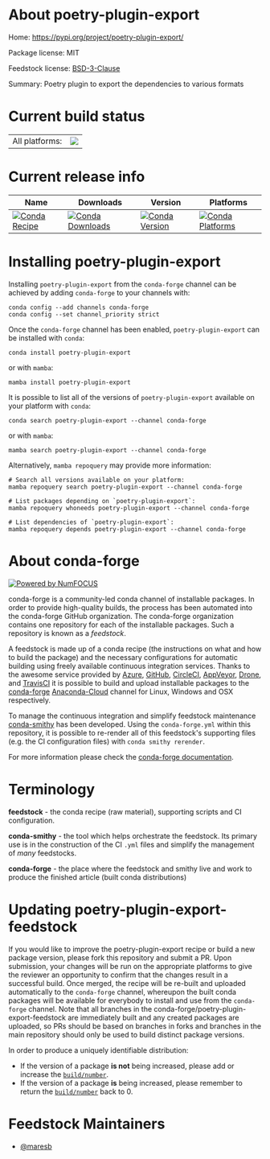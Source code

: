 About poetry-plugin-export
==========================

Home: https://pypi.org/project/poetry-plugin-export/

Package license: MIT

Feedstock license: [BSD-3-Clause](https://github.com/conda-forge/poetry-plugin-export-feedstock/blob/main/LICENSE.txt)

Summary: Poetry plugin to export the dependencies to various formats

Current build status
====================


<table><tr><td>All platforms:</td>
    <td>
      <a href="https://dev.azure.com/conda-forge/feedstock-builds/_build/latest?definitionId=16646&branchName=main">
        <img src="https://dev.azure.com/conda-forge/feedstock-builds/_apis/build/status/poetry-plugin-export-feedstock?branchName=main">
      </a>
    </td>
  </tr>
</table>

Current release info
====================

| Name | Downloads | Version | Platforms |
| --- | --- | --- | --- |
| [![Conda Recipe](https://img.shields.io/badge/recipe-poetry--plugin--export-green.svg)](https://anaconda.org/conda-forge/poetry-plugin-export) | [![Conda Downloads](https://img.shields.io/conda/dn/conda-forge/poetry-plugin-export.svg)](https://anaconda.org/conda-forge/poetry-plugin-export) | [![Conda Version](https://img.shields.io/conda/vn/conda-forge/poetry-plugin-export.svg)](https://anaconda.org/conda-forge/poetry-plugin-export) | [![Conda Platforms](https://img.shields.io/conda/pn/conda-forge/poetry-plugin-export.svg)](https://anaconda.org/conda-forge/poetry-plugin-export) |

Installing poetry-plugin-export
===============================

Installing `poetry-plugin-export` from the `conda-forge` channel can be achieved by adding `conda-forge` to your channels with:

```
conda config --add channels conda-forge
conda config --set channel_priority strict
```

Once the `conda-forge` channel has been enabled, `poetry-plugin-export` can be installed with `conda`:

```
conda install poetry-plugin-export
```

or with `mamba`:

```
mamba install poetry-plugin-export
```

It is possible to list all of the versions of `poetry-plugin-export` available on your platform with `conda`:

```
conda search poetry-plugin-export --channel conda-forge
```

or with `mamba`:

```
mamba search poetry-plugin-export --channel conda-forge
```

Alternatively, `mamba repoquery` may provide more information:

```
# Search all versions available on your platform:
mamba repoquery search poetry-plugin-export --channel conda-forge

# List packages depending on `poetry-plugin-export`:
mamba repoquery whoneeds poetry-plugin-export --channel conda-forge

# List dependencies of `poetry-plugin-export`:
mamba repoquery depends poetry-plugin-export --channel conda-forge
```


About conda-forge
=================

[![Powered by
NumFOCUS](https://img.shields.io/badge/powered%20by-NumFOCUS-orange.svg?style=flat&colorA=E1523D&colorB=007D8A)](https://numfocus.org)

conda-forge is a community-led conda channel of installable packages.
In order to provide high-quality builds, the process has been automated into the
conda-forge GitHub organization. The conda-forge organization contains one repository
for each of the installable packages. Such a repository is known as a *feedstock*.

A feedstock is made up of a conda recipe (the instructions on what and how to build
the package) and the necessary configurations for automatic building using freely
available continuous integration services. Thanks to the awesome service provided by
[Azure](https://azure.microsoft.com/en-us/services/devops/), [GitHub](https://github.com/),
[CircleCI](https://circleci.com/), [AppVeyor](https://www.appveyor.com/),
[Drone](https://cloud.drone.io/welcome), and [TravisCI](https://travis-ci.com/)
it is possible to build and upload installable packages to the
[conda-forge](https://anaconda.org/conda-forge) [Anaconda-Cloud](https://anaconda.org/)
channel for Linux, Windows and OSX respectively.

To manage the continuous integration and simplify feedstock maintenance
[conda-smithy](https://github.com/conda-forge/conda-smithy) has been developed.
Using the ``conda-forge.yml`` within this repository, it is possible to re-render all of
this feedstock's supporting files (e.g. the CI configuration files) with ``conda smithy rerender``.

For more information please check the [conda-forge documentation](https://conda-forge.org/docs/).

Terminology
===========

**feedstock** - the conda recipe (raw material), supporting scripts and CI configuration.

**conda-smithy** - the tool which helps orchestrate the feedstock.
                   Its primary use is in the construction of the CI ``.yml`` files
                   and simplify the management of *many* feedstocks.

**conda-forge** - the place where the feedstock and smithy live and work to
                  produce the finished article (built conda distributions)


Updating poetry-plugin-export-feedstock
=======================================

If you would like to improve the poetry-plugin-export recipe or build a new
package version, please fork this repository and submit a PR. Upon submission,
your changes will be run on the appropriate platforms to give the reviewer an
opportunity to confirm that the changes result in a successful build. Once
merged, the recipe will be re-built and uploaded automatically to the
`conda-forge` channel, whereupon the built conda packages will be available for
everybody to install and use from the `conda-forge` channel.
Note that all branches in the conda-forge/poetry-plugin-export-feedstock are
immediately built and any created packages are uploaded, so PRs should be based
on branches in forks and branches in the main repository should only be used to
build distinct package versions.

In order to produce a uniquely identifiable distribution:
 * If the version of a package **is not** being increased, please add or increase
   the [``build/number``](https://docs.conda.io/projects/conda-build/en/latest/resources/define-metadata.html#build-number-and-string).
 * If the version of a package **is** being increased, please remember to return
   the [``build/number``](https://docs.conda.io/projects/conda-build/en/latest/resources/define-metadata.html#build-number-and-string)
   back to 0.

Feedstock Maintainers
=====================

* [@maresb](https://github.com/maresb/)

